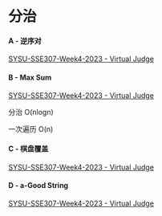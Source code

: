 # 分治

#### A - 逆序对

[SYSU-SSE307-Week4-2023 - Virtual Judge](https://vjudge.net/contest/581855#problem/A)

#### B - Max Sum

[SYSU-SSE307-Week4-2023 - Virtual Judge](https://vjudge.net/contest/581855#problem/B)

分治 O(nlogn)

一次遍历 O(n)

#### C - 棋盘覆盖

[SYSU-SSE307-Week4-2023 - Virtual Judge](https://vjudge.net/contest/581855#problem/C)

#### D - a-Good String

[SYSU-SSE307-Week4-2023 - Virtual Judge](https://vjudge.net/contest/581855#problem/D)

